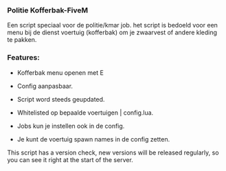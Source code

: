 ### Politie Kofferbak-FiveM

Een script speciaal voor de politie/kmar job. het script is bedoeld voor een menu bij de dienst voertuig (kofferbak) om je zwaarvest of andere kleding te pakken.

### Features:

* Kofferbak menu openen met E

* Config aanpasbaar.

* Script word steeds geupdated.

* Whitelisted op bepaalde voertuigen | config.lua.

* Jobs kun je instellen ook in de config.

* Je kunt de voertuig spawn names in de config zetten.

This script has a version check, new versions will be released regularly, so you can see it right at the start of the server.
